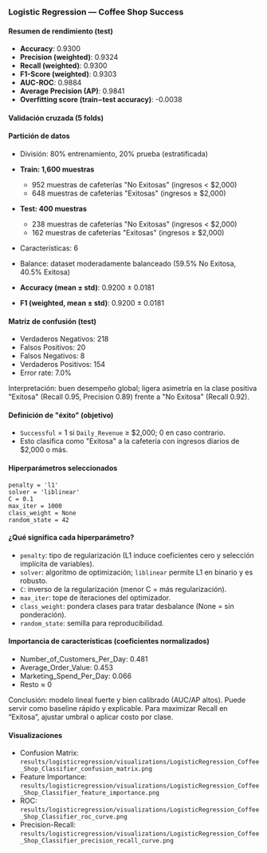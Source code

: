 ### Logistic Regression — Coffee Shop Success

#### Resumen de rendimiento (test)

- **Accuracy**: 0.9300
- **Precision (weighted)**: 0.9324
- **Recall (weighted)**: 0.9300
- **F1-Score (weighted)**: 0.9303
- **AUC-ROC**: 0.9884
- **Average Precision (AP)**: 0.9841
- **Overfitting score (train−test accuracy)**: -0.0038

#### Validación cruzada (5 folds)

#### Partición de datos

- División: 80% entrenamiento, 20% prueba (estratificada)
- **Train: 1,600 muestras**
  - 952 muestras de cafeterías "No Exitosas" (ingresos < $2,000)
  - 648 muestras de cafeterías "Exitosas" (ingresos ≥ $2,000)
- **Test: 400 muestras**
  - 238 muestras de cafeterías "No Exitosas" (ingresos < $2,000)
  - 162 muestras de cafeterías "Exitosas" (ingresos ≥ $2,000)
- Características: 6
- Balance: dataset moderadamente balanceado (59.5% No Exitosa, 40.5% Exitosa)

- **Accuracy (mean ± std)**: 0.9200 ± 0.0181
- **F1 (weighted, mean ± std)**: 0.9200 ± 0.0181

#### Matriz de confusión (test)

- Verdaderos Negativos: 218
- Falsos Positivos: 20
- Falsos Negativos: 8
- Verdaderos Positivos: 154
- Error rate: 7.0%

Interpretación: buen desempeño global; ligera asimetría en la clase positiva "Exitosa" (Recall 0.95, Precision 0.89) frente a "No Exitosa" (Recall 0.92).

#### Definición de "éxito" (objetivo)

- `Successful` = 1 si `Daily_Revenue` ≥ $2,000; 0 en caso contrario.
- Esto clasifica como "Exitosa" a la cafetería con ingresos diarios de $2,000 o más.

#### Hiperparámetros seleccionados

```text
penalty = 'l1'
solver = 'liblinear'
C = 0.1
max_iter = 1000
class_weight = None
random_state = 42
```

#### ¿Qué significa cada hiperparámetro?

- `penalty`: tipo de regularización (L1 induce coeficientes cero y selección implícita de variables).
- `solver`: algoritmo de optimización; `liblinear` permite L1 en binario y es robusto.
- `C`: inverso de la regularización (menor C = más regularización).
- `max_iter`: tope de iteraciones del optimizador.
- `class_weight`: pondera clases para tratar desbalance (None = sin ponderación).
- `random_state`: semilla para reproducibilidad.

#### Importancia de características (coeficientes normalizados)

- Number_of_Customers_Per_Day: 0.481
- Average_Order_Value: 0.453
- Marketing_Spend_Per_Day: 0.066
- Resto ≈ 0

Conclusión: modelo lineal fuerte y bien calibrado (AUC/AP altos). Puede servir como baseline rápido y explicable. Para maximizar Recall en “Exitosa”, ajustar umbral o aplicar costo por clase.

#### Visualizaciones

- Confusion Matrix: `results/logisticregression/visualizations/LogisticRegression_Coffee_Shop_Classifier_confusion_matrix.png`
- Feature Importance: `results/logisticregression/visualizations/LogisticRegression_Coffee_Shop_Classifier_feature_importance.png`
- ROC: `results/logisticregression/visualizations/LogisticRegression_Coffee_Shop_Classifier_roc_curve.png`
- Precision-Recall: `results/logisticregression/visualizations/LogisticRegression_Coffee_Shop_Classifier_precision_recall_curve.png`
